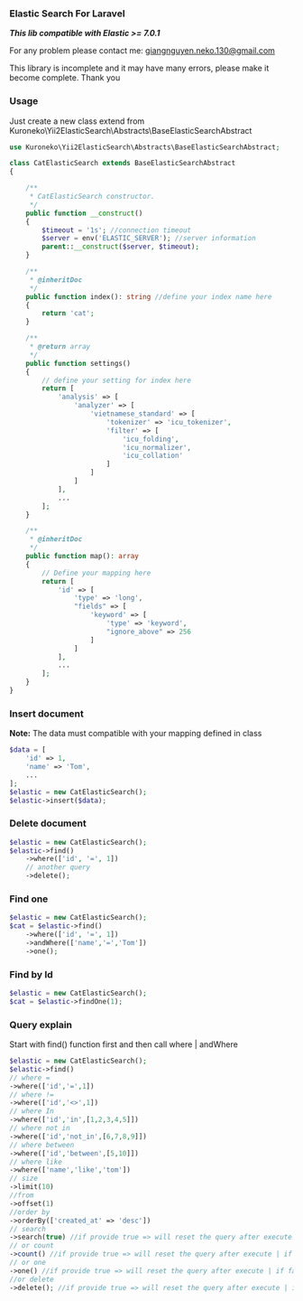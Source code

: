 ### Elastic Search For Laravel

***This lib compatible with Elastic >= 7.0.1***

For any problem please contact me: giangnguyen.neko.130@gmail.com

This library is incomplete and it may have many errors, please make it become complete. Thank you

### Usage
Just create a new class extend from Kuroneko\Yii2ElasticSearch\Abstracts\BaseElasticSearchAbstract

```php
use Kuroneko\Yii2ElasticSearch\Abstracts\BaseElasticSearchAbstract;

class CatElasticSearch extends BaseElasticSearchAbstract
{

    /**
     * CatElasticSearch constructor.
     */
    public function __construct()
    {
        $timeout = '1s'; //connection timeout
        $server = env('ELASTIC_SERVER'); //server information
        parent::__construct($server, $timeout);
    }

    /**
     * @inheritDoc
     */
    public function index(): string //define your index name here
    {
        return 'cat';
    }

    /**
     * @return array
     */
    public function settings()
    {
        // define your setting for index here
        return [
            'analysis' => [
                'analyzer' => [
                    'vietnamese_standard' => [
                        'tokenizer' => 'icu_tokenizer',
                        'filter' => [
                            'icu_folding',
                            'icu_normalizer',
                            'icu_collation'
                        ]
                    ]
                ]
            ],
            ...
        ];
    }

    /**
     * @inheritDoc
     */
    public function map(): array
    {
        // Define your mapping here
        return [
            'id' => [
                'type' => 'long',
                "fields" => [
                    'keyword' => [
                        'type' => 'keyword',
                        "ignore_above" => 256
                    ]
                ]
            ],
            ...
        ];
    }
}
```

### Insert document
**Note:** The data must compatible with your mapping defined in class

```php
$data = [
    'id' => 1,
    'name' => 'Tom',
    ...
];
$elastic = new CatElasticSearch();
$elastic->insert($data);
```

### Delete document
```php
$elastic = new CatElasticSearch();
$elastic->find()
    ->where(['id', '=', 1])
    // another query
    ->delete();
```

### Find one
```php
$elastic = new CatElasticSearch();
$cat = $elastic->find()
    ->where(['id', '=', 1])
    ->andWhere(['name','=','Tom'])
    ->one();
```

### Find by Id
```php
$elastic = new CatElasticSearch();
$cat = $elastic->findOne(1);
```

### Query explain

Start with find() function first and then call where | andWhere

```php
$elastic = new CatElasticSearch();
$elastic->find()
// where =
->where(['id','=',1])
// where !=
->where(['id','<>',1])
// where In
->where(['id','in',[1,2,3,4,5]])
// where not in
->where(['id','not_in',[6,7,8,9]])
// where between
->where(['id','between',[5,10]])
// where like
->where(['name','like','tom'])
// size
->limit(10)
//from
->offset(1)
//order by
->orderBy(['created_at' => 'desc'])
// search
->search(true) //if provide true => will reset the query after execute | if false query will be continue use for next call
// or count
->count() //if provide true => will reset the query after execute | if false query will be continue use for next call
// or one
->one() //if provide true => will reset the query after execute | if false query will be continue use for next call
//or delete
->delete(); //if provide true => will reset the query after execute | if false query will be continue use for next call
```